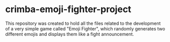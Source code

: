 # crimba-emoji-fighter-project
This repository was created to hold all the files related to the development of a very simple game called "Emoji Fighter", which randomly generates two different emojis and displays them like a fight announcement.
